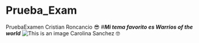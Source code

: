 # Prueba_Exam
PruebaExamen
Cristian Roncancio :sunglasses:
#***Mi tema favorito es Warrios of the world***
![This is an image](https://svgsilh.com/svg/1801287.svg)
Carolina Sanchez :nerd_face:
